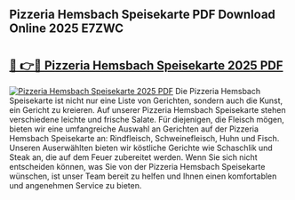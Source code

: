 ## Pizzeria Hemsbach Speisekarte PDF Download Online 2025 E7ZWC

# <h2><a href="http://gc662mf.nevu.top/?p=Pizzeria+Hemsbach+Speisekarte">🔗 👉🔴 Pizzeria Hemsbach Speisekarte 2025 PDF</a></h2>

[![Pizzeria Hemsbach Speisekarte 2025 PDF](https://i.imgur.com/dBaPXMq.png)](http://gc662mf.nevu.top/?p=Pizzeria+Hemsbach+Speisekarte)
Die Pizzeria Hemsbach Speisekarte ist nicht nur eine Liste von Gerichten, sondern auch die Kunst, ein Gericht zu kreieren. Auf unserer Pizzeria Hemsbach Speisekarte stehen verschiedene leichte und frische Salate. Für diejenigen, die Fleisch mögen, bieten wir eine umfangreiche Auswahl an Gerichten auf der Pizzeria Hemsbach Speisekarte an: Rindfleisch, Schweinefleisch, Huhn und Fisch. Unseren Auserwählten bieten wir köstliche Gerichte wie Schaschlik und Steak an, die auf dem Feuer zubereitet werden. Wenn Sie sich nicht entscheiden können, was Sie von der Pizzeria Hemsbach Speisekarte wünschen, ist unser Team bereit zu helfen und Ihnen einen komfortablen und angenehmen Service zu bieten.
